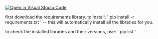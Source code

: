 [![Open in Visual Studio Code](https://classroom.github.com/assets/open-in-vscode-2e0aaae1b6195c2367325f4f02e2d04e9abb55f0b24a779b69b11b9e10269abc.svg)](https://classroom.github.com/online_ide?assignment_repo_id=18760428&assignment_repo_type=AssignmentRepo)

first download the requirements library. to install: 
' pip install -r requirements.txt ' -- this will automatically install all the libraries for you.

to check the installed libraries and their versions, use:
' pip list '




